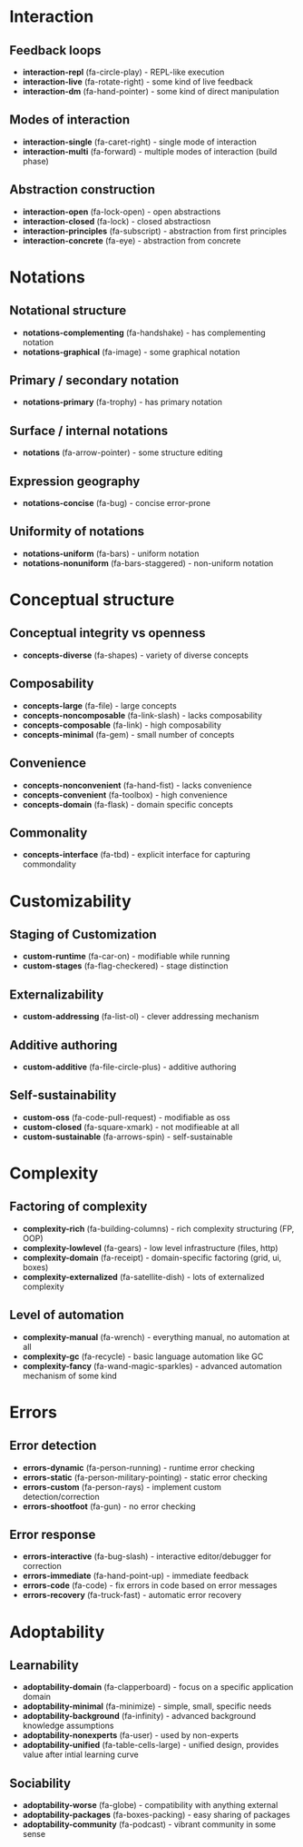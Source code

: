 Interaction
===============================================================================

## Feedback loops
- **interaction-repl** (fa-circle-play) - REPL-like execution
- **interaction-live** (fa-rotate-right) - some kind of live feedback
- **interaction-dm** (fa-hand-pointer) - some kind of direct manipulation

## Modes of interaction
- **interaction-single** (fa-caret-right) - single mode of interaction
- **interaction-multi** (fa-forward) - multiple modes of interaction (build phase)

## Abstraction construction
- **interaction-open** (fa-lock-open) - open abstractions
- **interaction-closed** (fa-lock) - closed abstractiosn
- **interaction-principles** (fa-subscript) - abstraction from first principles
- **interaction-concrete** (fa-eye) - abstraction from concrete

Notations
===============================================================================

## Notational structure
- **notations-complementing** (fa-handshake) - has complementing notation
- **notations-graphical** (fa-image) - some graphical notation

## Primary / secondary notation
- **notations-primary** (fa-trophy) - has primary notation

## Surface / internal notations
- **notations** (fa-arrow-pointer) - some structure editing 

## Expression geography
- **notations-concise** (fa-bug) - concise error-prone

## Uniformity of notations
- **notations-uniform** (fa-bars) - uniform notation
- **notations-nonuniform** (fa-bars-staggered) - non-uniform notation

Conceptual structure
===============================================================================

## Conceptual integrity vs openness
- **concepts-diverse** (fa-shapes) - variety of diverse concepts

## Composability
- **concepts-large** (fa-file) - large concepts
- **concepts-noncomposable** (fa-link-slash) - lacks composability
- **concepts-composable** (fa-link) - high composability
- **concepts-minimal** (fa-gem) - small number of concepts

## Convenience
- **concepts-nonconvenient** (fa-hand-fist) - lacks convenience
- **concepts-convenient** (fa-toolbox) - high convenience 
- **concepts-domain** (fa-flask) - domain specific concepts

## Commonality
- **concepts-interface** (fa-tbd) - explicit interface for capturing commondality

Customizability
===============================================================================

## Staging of Customization
- **custom-runtime** (fa-car-on) - modifiable while running
- **custom-stages** (fa-flag-checkered) - stage distinction 

## Externalizability
- **custom-addressing** (fa-list-ol) - clever addressing mechanism

## Additive authoring
- **custom-additive** (fa-file-circle-plus) - additive authoring

## Self-sustainability
- **custom-oss** (fa-code-pull-request) - modifiable as oss
- **custom-closed** (fa-square-xmark) - not modifieable at all
- **custom-sustainable** (fa-arrows-spin) - self-sustainable

Complexity
===============================================================================

## Factoring of complexity
- **complexity-rich** (fa-building-columns) - rich complexity structuring (FP, OOP)
- **complexity-lowlevel** (fa-gears) - low level infrastructure (files, http)
- **complexity-domain** (fa-receipt) - domain-specific factoring (grid, ui, boxes)
- **complexity-externalized** (fa-satellite-dish) - lots of externalized complexity 

## Level of automation
- **complexity-manual** (fa-wrench) - everything manual, no automation at all
- **complexity-gc** (fa-recycle) - basic language automation like GC
- **complexity-fancy** (fa-wand-magic-sparkles) - advanced automation mechanism of some kind

Errors
===============================================================================

## Error detection
- **errors-dynamic** (fa-person-running) - runtime error checking
- **errors-static** (fa-person-military-pointing) - static error checking
- **errors-custom** (fa-person-rays) - implement custom detection/correction
- **errors-shootfoot** (fa-gun) - no error checking

## Error response
- **errors-interactive** (fa-bug-slash) - interactive editor/debugger for correction
- **errors-immediate** (fa-hand-point-up) - immediate feedback
- **errors-code** (fa-code) - fix errors in code based on error messages
- **errors-recovery** (fa-truck-fast) - automatic error recovery

Adoptability
===============================================================================

## Learnability
- **adoptability-domain** (fa-clapperboard) - focus on a specific application domain
- **adoptability-minimal** (fa-minimize) - simple, small, specific needs
- **adoptability-background** (fa-infinity) - advanced background knowledge assumptions
- **adoptability-nonexperts** (fa-user) - used by non-experts
- **adoptability-unified** (fa-table-cells-large) - unified design, provides value after intial learning curve

## Sociability
- **adoptability-worse** (fa-globe) - compatibility with anything external
- **adoptability-packages** (fa-boxes-packing) - easy sharing of packages
- **adoptability-community** (fa-podcast) - vibrant community in some sense